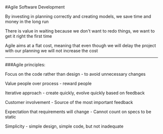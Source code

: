 #Agile Software Development

By investing in planning correctly and creating models, we save time and money in the long run

There is value in waiting because we don't want to redo things, we want to get it right the first time

Agile aims at a flat cost, meaning that even though we will delay the project with our planning we will not increase the cost

***

###Agile principles:

Focus on the code rather than design - to avoid unnecessary changes

Value people over process - reward people

Iterative approach - create quickly, evolve quickly based on feedback

Customer involvement - Source of the most important feedback

Expectation that requirements will change - Cannot count on specs to be static

Simplicity - simple design, simple code, but not inadequate
